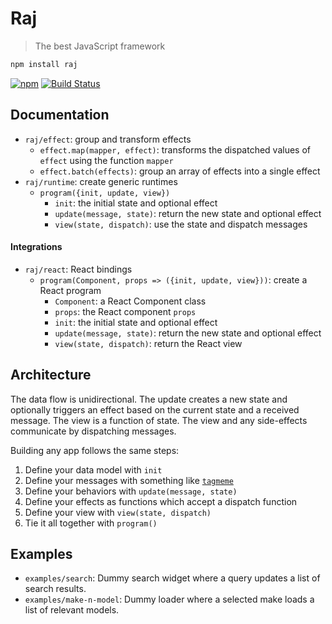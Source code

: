 # Raj

> The best JavaScript framework

```sh
npm install raj
```

[![npm](https://img.shields.io/npm/v/raj.svg)](https://www.npmjs.com/package/raj)
[![Build Status](https://travis-ci.org/andrejewski/raj.svg?branch=master)](https://travis-ci.org/andrejewski/raj)

## Documentation

- `raj/effect`: group and transform effects
  - `effect.map(mapper, effect)`: transforms the dispatched values of `effect` using the function `mapper`
  - `effect.batch(effects)`: group an array of effects into a single effect
- `raj/runtime`: create generic runtimes
  - `program({init, update, view})`
    - `init`: the initial state and optional effect
    - `update(message, state)`: return the new state and optional effect
    - `view(state, dispatch)`: use the state and dispatch messages

#### Integrations
- `raj/react`: React bindings
  - `program(Component, props => ({init, update, view}))`: create a React program
    - `Component`: a React Component class
    - `props`: the React component `props`
    - `init`: the initial state and optional effect
    - `update(message, state)`: return the new state and optional effect
    - `view(state, dispatch)`: return the React view

## Architecture

The data flow is unidirectional.
The update creates a new state and optionally triggers an effect based on the current state and a received message.
The view is a function of state.
The view and any side-effects communicate by dispatching messages.

Building any app follows the same steps:

1. Define your data model with `init`
1. Define your messages with something like [`tagmeme`](https://github.com/andrejewski/tagmeme)
1. Define your behaviors with `update(message, state)`
1. Define your effects as functions which accept a dispatch function
1. Define your view with `view(state, dispatch)`
1. Tie it all together with `program()`

## Examples

- `examples/search`: Dummy search widget where a query updates a list of search results.
- `examples/make-n-model`: Dummy loader where a selected make loads a list of relevant models.
